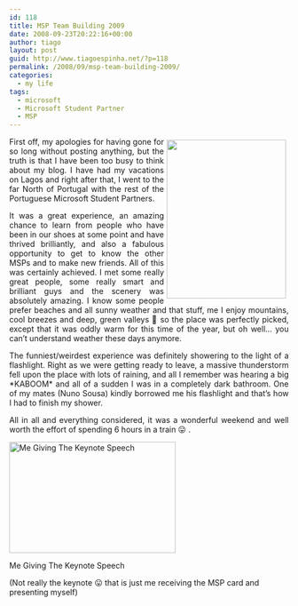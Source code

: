```yaml
---
id: 118
title: MSP Team Building 2009
date: 2008-09-23T20:22:16+00:00
author: tiago
layout: post
guid: http://www.tiagoespinha.net/?p=118
permalink: /2008/09/msp-team-building-2009/
categories:
  - my life
tags:
  - microsoft
  - Microsoft Student Partner
  - MSP
---
```

<p style="text-align: justify;">
  <a href="https://www.tiagoespinha.net/wp-content/uploads/2008/09/mspcard1.jpg" rel="lightbox[118]" title="mspcard1"><img class="alignnone size-medium wp-image-120" style="margin: 5px; float: right;" title="mspcard1" src="https://www.tiagoespinha.net/wp-content/uploads/2008/09/mspcard1.jpg" alt="" width="215" height="286" /></a>First off, my apologies for having gone for so long without posting anything, but the truth is that I have been too busy to think about my blog. I have had my vacations on Lagos and right after that, I went to the far North of Portugal with the rest of the Portuguese Microsoft Student Partners.
</p>

<p style="text-align: justify;">
  It was a great experience, an amazing chance to learn from people who have been in our shoes at some point and have thrived brilliantly, and also a fabulous opportunity to get to know the other MSPs and to make new friends. All of this was certainly achieved. I met some really great people, some really smart and brilliant guys and the scenery was absolutely amazing. I know some people prefer beaches and all sunny weather and that stuff, me I enjoy mountains, cool breezes and deep, green valleys 🙂 so the place was perfectly picked, except that it was oddly warm for this time of the year, but oh well&#8230; you can&#8217;t understand weather these days anymore.
</p>

<p style="text-align: justify;">
  The funniest/weirdest experience was definitely showering to the light of a flashlight. Right as we were getting ready to leave, a massive thunderstorm fell upon the place with lots of raining, and all I remember was hearing a big *KABOOM* and all of a sudden I was in a completely dark bathroom. One of my mates (Nuno Sousa) kindly borrowed me his flashlight and that&#8217;s how I had to finish my shower.
</p>

<p style="text-align: justify;">
  All in all and everything considered, it was a wonderful weekend and well worth the effort of spending 6 hours in a train 😛 .
</p>

<div id="attachment_121" style="width: 310px" class="wp-caption alignleft">
  <a href="https://www.tiagoespinha.net/wp-content/uploads/2008/09/msp_tb09_0220.jpg" rel="lightbox[118]" title="msp_tb09_0220"><img class="size-medium wp-image-121" title="msp_tb09_0220" src="https://www.tiagoespinha.net/wp-content/uploads/2008/09/msp_tb09_0220-300x200.jpg" alt="Me Giving The Keynote Speech" width="300" height="200" srcset="https://www.tiagoespinha.net/wp-content/uploads/2008/09/msp_tb09_0220-300x200.jpg 300w, https://www.tiagoespinha.net/wp-content/uploads/2008/09/msp_tb09_0220.jpg 1024w" sizes="(max-width: 300px) 100vw, 300px" /></a>
  
  <p class="wp-caption-text">
    Me Giving The Keynote Speech
  </p>
</div>

<p style="text-align: left;">
  (Not really the keynote 😛 that is just me receiving the MSP card and presenting myself)
</p>